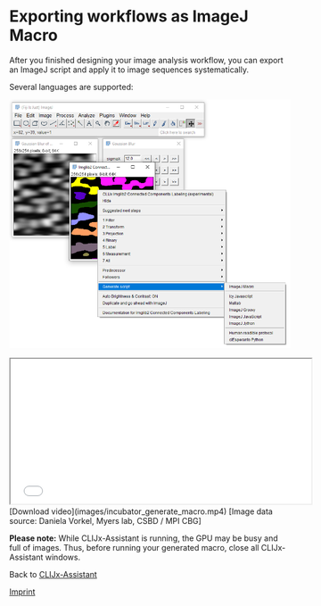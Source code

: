 # Exporting workflows as ImageJ Macro
After you finished designing your image analysis workflow, you can export an ImageJ script and apply it to image sequences systematically.

Several languages are supported:

![Image](images/script_export.png)

<iframe src="images/incubator_generate_macro.mp4" width="540" height="260"></iframe>
[Download video](images/incubator_generate_macro.mp4) [Image data source: Daniela Vorkel, Myers lab, CSBD / MPI CBG]

**Please note:** While CLIJx-Assistant is running, the GPU may be busy and full of images. 
Thus, before running your generated macro, close all CLIJx-Assistant windows.

Back to [CLIJx-Assistant](https://clij.github.io/assistant)

[Imprint](https://clij.github.io/imprint)
